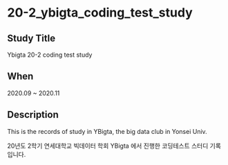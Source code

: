# 20-2_ybigta_coding_test_study

## Study Title
Ybigta 20-2 coding test study

## When
2020.09 ~ 2020.11

## Description
This is the records of study in YBigta, the big data club in Yonsei Univ.

20년도 2학기 연세대학교 빅데이터 학회 YBigta 에서 진행한 코딩테스트 스터디 기록입니다.
